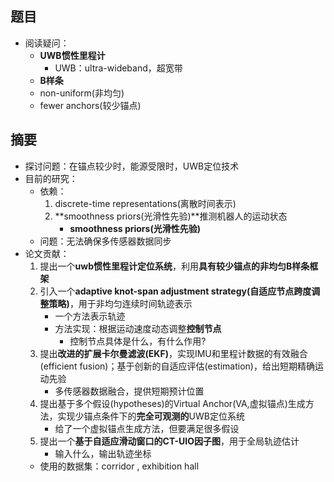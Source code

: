 ## 题目
- 阅读疑问：
    - **UWB惯性里程计**
        - UWB：ultra-wideband，超宽带
    - **B样条**
    - non-uniform(非均匀)
    - fewer anchors(较少锚点)
## 摘要
- 探讨问题：在锚点较少时，能源受限时，UWB定位技术
- 目前的研究：
    - 依赖：
        1. discrete-time representations(离散时间表示)
        2. **smoothness priors(光滑性先验)**推测机器人的运动状态
            - **smoothness priors(光滑性先验)**
    - 问题：无法确保多传感器数据同步
- 论文贡献：
    1. 提出一个**uwb惯性里程计定位系统**，利用**具有较少锚点的非均匀B样条框架**
    2. 引入一个**adaptive knot-span adjustment strategy(自适应节点跨度调整策略)**，用于非均匀连续时间轨迹表示
        - 一个方法表示轨迹
        - 方法实现：根据运动速度动态调整**控制节点**
            - 控制节点具体是什么，有什么作用?
    3. 提出**改进的扩展卡尔曼滤波(EKF)**，实现IMU和里程计数据的有效融合(efficient fusion)；基于创新的自适应评估(estimation)，给出短期精确运动先验
        - 多传感器数据融合，提供短期预计位置
    4. 提出基于多个假设(hypotheses)的Virtual Anchor(VA,虚拟锚点)生成方法，实现少锚点条件下的**完全可观测的**UWB定位系统
        - 给了一个虚拟锚点生成方法，但要满足很多假设
    5. 提出一个**基于自适应滑动窗口的CT-UIO因子图**，用于全局轨迹估计
        - 输入什么，输出轨迹坐标
    - 使用的数据集：corridor , exhibition hall
    
        
        
